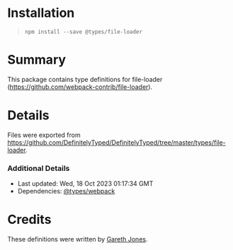 # Installation
> `npm install --save @types/file-loader`

# Summary
This package contains type definitions for file-loader (https://github.com/webpack-contrib/file-loader).

# Details
Files were exported from https://github.com/DefinitelyTyped/DefinitelyTyped/tree/master/types/file-loader.

### Additional Details
 * Last updated: Wed, 18 Oct 2023 01:17:34 GMT
 * Dependencies: [@types/webpack](https://npmjs.com/package/@types/webpack)

# Credits
These definitions were written by [Gareth Jones](https://github.com/g-rath).
